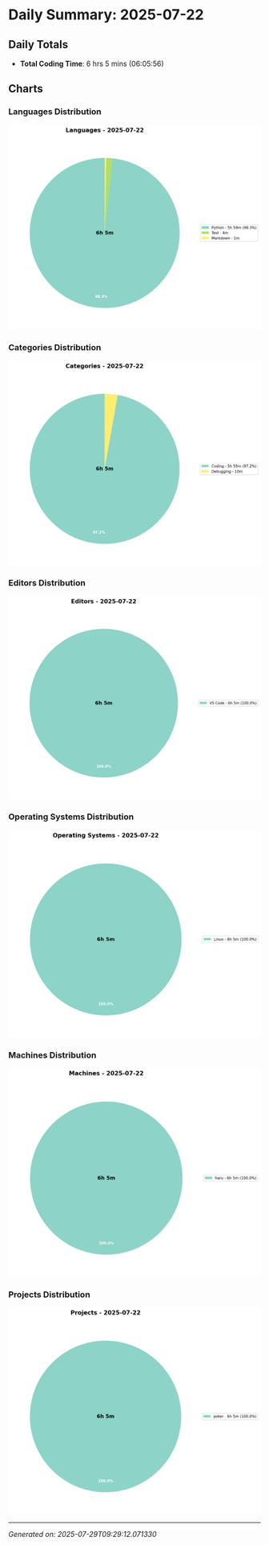 # Daily Summary: 2025-07-22

## Daily Totals
- **Total Coding Time**: 6 hrs 5 mins (06:05:56)

## Charts

### Languages Distribution
![Languages](/charts/languages_-_2025-07-22.png)

### Categories Distribution
![Categories](/charts/categories_-_2025-07-22.png)

### Editors Distribution
![Editors](/charts/editors_-_2025-07-22.png)

### Operating Systems Distribution
![Operating Systems](/charts/operating_systems_-_2025-07-22.png)

### Machines Distribution
![Machines](/charts/machines_-_2025-07-22.png)

### Projects Distribution
![Projects](/charts/projects_-_2025-07-22.png)

---
*Generated on: 2025-07-29T09:29:12.071330*
